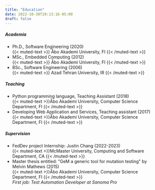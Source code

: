 ```yaml
---
title: "Education"
date: 2022-10-30T20:13:16-05:00
draft: false
---
```


##### Academia
- Ph.D., Software Engineering (2020)  
  {{< muted-text >}} Åbo Akademi University, FI {{< /muted-text >}}
- MSc., Embedded Computing (2012)   
  {{< muted-text >}} Åbo Akademi University, FI {{< /muted-text >}}
- BSc., Software Engineering (2006)   
  {{< muted-text >}} Azad Tehran University, IR {{< /muted-text >}}

##### Teaching

- Python programming language, Teaching Assistant (2018)   
{{< muted-text >}}Åbo Akademi University, Computer Science Department, FI {{< /muted-text >}}
- Developing Web Application and Services, Teaching assistant (2017)              
{{< muted-text >}}Åbo Akademi University, Computer Science Department, FI {{< /muted-text >}}

##### Supervision
- FedDev project Internship: Justin Chang (2022-2023)   
{{< muted-text >}}McMaster University, Computing and Software Department, CA {{< /muted-text >}}          
- Master thesis entitled: "GeM a generic tool for mutation testing" by Melvin Mathews (2015)     
{{< muted-text >}}Åbo Akademi University, Computer Science Department, FI {{< /muted-text >}}          
*First job: Test Automation Developer at Sanoma Pro*

<!-- ##### Trainings -->
